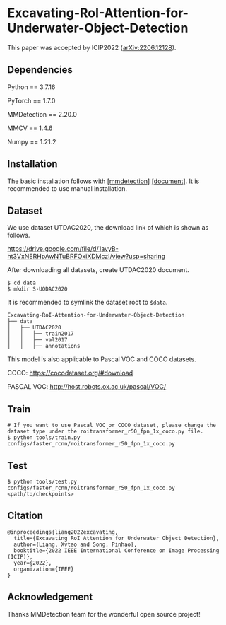 # Excavating-RoI-Attention-for-Underwater-Object-Detection

This paper was accepted by ICIP2022 ([arXiv:2206.12128](https://arxiv.org/abs/2206.12128)). 

## Dependencies

Python == 3.7.16

PyTorch == 1.7.0

MMDetection == 2.20.0

MMCV == 1.4.6

Numpy == 1.21.2

## Installation

The basic installation follows with [[mmdetection]](https://github.com/open-mmlab/mmdetection) [[document]](https://mmdetection.readthedocs.io/en/latest/). It is recommended to use manual installation.

## Dataset

We use dataset UTDAC2020, the download link of which is shown as follows.

https://drive.google.com/file/d/1avyB-ht3VxNERHpAwNTuBRFOxiXDMczI/view?usp=sharing

After downloading all datasets, create UTDAC2020 document.

```
$ cd data
$ mkdir S-UODAC2020
```

It is recommended to symlink the dataset root to `$data`.

```
Excavating-RoI-Attention-for-Underwater-Object-Detection
├── data
│   ├── UTDAC2020
│   │   ├── train2017
│   │   ├── val2017
│   │   ├── annotations
```

This model is also applicable to Pascal VOC and COCO datasets.

COCO: https://cocodataset.org/#download

PASCAL VOC: http://host.robots.ox.ac.uk/pascal/VOC/

## Train

```
# If you want to use Pascal VOC or COCO dataset, please change the dataset type under the roitransformer_r50_fpn_1x_coco.py file.
$ python tools/train.py configs/faster_rcnn/roitransformer_r50_fpn_1x_coco.py
```

## Test

```
$ python tools/test.py configs/faster_rcnn/roitransformer_r50_fpn_1x_coco.py <path/to/checkpoints>
```

## Citation

```
@inproceedings{liang2022excavating,
  title={Excavating RoI Attention for Underwater Object Detection},
  author={Liang, Xvtao and Song, Pinhao},
  booktitle={2022 IEEE International Conference on Image Processing (ICIP)},
  year={2022},
  organization={IEEE}
}
```

## Acknowledgement

Thanks MMDetection team for the wonderful open source project!
